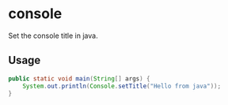 # console
Set the console title in java.

## Usage
```java
public static void main(String[] args) {  
    System.out.println(Console.setTitle("Hello from java"));  
}
```
